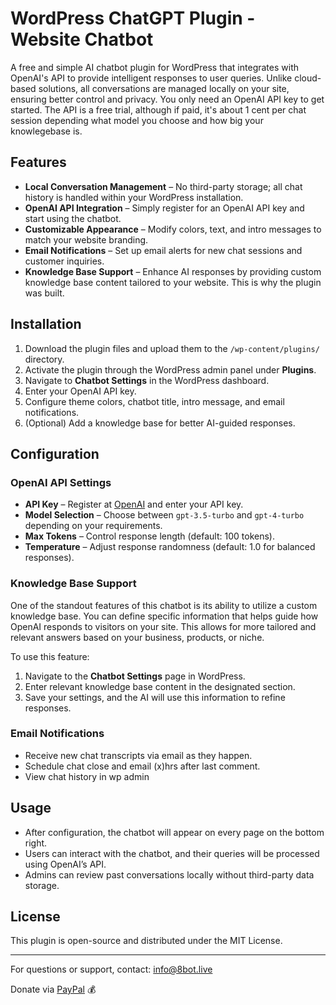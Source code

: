 # WordPress ChatGPT Plugin - Website Chatbot

A free and simple AI chatbot plugin for WordPress that integrates with OpenAI's API to provide intelligent responses to user queries. Unlike cloud-based solutions, all conversations are managed locally on your site, ensuring better control and privacy. You only need an OpenAI API key to get started. The API is a free trial, although if paid, it's about 1 cent per chat session depending what model you choose and how big your knowlegebase is.

## Features

- **Local Conversation Management** – No third-party storage; all chat history is handled within your WordPress installation.
- **OpenAI API Integration** – Simply register for an OpenAI API key and start using the chatbot.
- **Customizable Appearance** – Modify colors, text, and intro messages to match your website branding.
- **Email Notifications** – Set up email alerts for new chat sessions and customer inquiries.
- **Knowledge Base Support** – Enhance AI responses by providing custom knowledge base content tailored to your website. This is why the plugin was built.

## Installation

1. Download the plugin files and upload them to the `/wp-content/plugins/` directory.
2. Activate the plugin through the WordPress admin panel under **Plugins**.
3. Navigate to **Chatbot Settings** in the WordPress dashboard.
4. Enter your OpenAI API key.
5. Configure theme colors, chatbot title, intro message, and email notifications.
6. (Optional) Add a knowledge base for better AI-guided responses.

## Configuration

### OpenAI API Settings
- **API Key** – Register at [OpenAI](https://platform.openai.com/) and enter your API key.
- **Model Selection** – Choose between `gpt-3.5-turbo` and `gpt-4-turbo` depending on your requirements.
- **Max Tokens** – Control response length (default: 100 tokens).
- **Temperature** – Adjust response randomness (default: 1.0 for balanced responses).

### Knowledge Base Support
One of the standout features of this chatbot is its ability to utilize a custom knowledge base. You can define specific information that helps guide how OpenAI responds to visitors on your site. This allows for more tailored and relevant answers based on your business, products, or niche.

To use this feature:
1. Navigate to the **Chatbot Settings** page in WordPress.
2. Enter relevant knowledge base content in the designated section.
3. Save your settings, and the AI will use this information to refine responses.

### Email Notifications
- Receive new chat transcripts via email as they happen.
- Schedule chat close and email (x)hrs after last comment.
- View chat history in wp admin

## Usage

- After configuration, the chatbot will appear on every page on the bottom right.
- Users can interact with the chatbot, and their queries will be processed using OpenAI’s API.
- Admins can review past conversations locally without third-party data storage.


## License

This plugin is open-source and distributed under the MIT License.

---

For questions or support, contact: info@8bot.live

Donate via [PayPal](https://paypal.me/8botlive) 💰